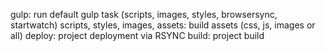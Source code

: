 gulp: run default gulp task (scripts, images, styles, browsersync, startwatch)
scripts, styles, images, assets: build assets (css, js, images or all)
deploy: project deployment via RSYNC
build: project build
